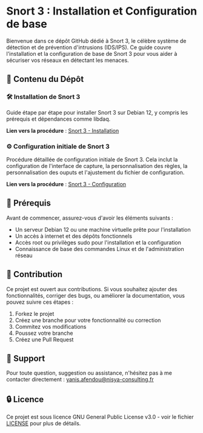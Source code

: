 # Snort 3 : Installation et Configuration de base

Bienvenue dans ce dépôt GitHub dédié à Snort 3, le célèbre système de détection et de prévention d'intrusions (IDS/IPS). Ce guide  couvre l'installation et la configuration de base de Snort 3 pour vous aider à sécuriser vos réseaux en détectant les menaces.

## 🚀 Contenu du Dépôt

### 🛠️ Installation de Snort 3
Guide étape par étape pour installer Snort 3 sur Debian 12, y compris les prérequis et  dépendances comme libdaq.

  **Lien vers la procédure** : [Snort 3 - Installation](https://github.com/YaKnowThisIs/Snort-3/blob/main/Installation.md)

### ⚙️ Configuration initiale de Snort 3
Procédure détaillée de configuration initiale de Snort 3. Cela inclut la configuration de l'interface de capture, la personnalisation des règles, la personnalisation des ouputs et l'ajustement du fichier de configuration.

  **Lien vers la procédure** : [Snort 3 - Configuration](https://github.com/YaKnowThisIs/Snort-3/blob/main/Initial%20configuration.md)

## 📖 Prérequis
Avant de commencer, assurez-vous d'avoir les éléments suivants :

- Un serveur Debian 12 ou une machine virtuelle prête pour l'installation
- Un accès à internet et des dépôts fonctionnels
- Accès root ou privilèges sudo pour l'installation et la configuration
- Connaissance de base des commandes Linux et de l'administration réseau

## 📝 Contribution
Ce projet est ouvert aux contributions. Si vous souhaitez ajouter des fonctionnalités, corriger des bugs, ou améliorer la documentation, vous pouvez suivre ces étapes :

1. Forkez le projet
2. Créez une branche pour votre fonctionnalité ou correction
3. Commitez vos modifications
4. Poussez votre branche
5. Créez une Pull Request

## 📧 Support
Pour toute question, suggestion ou assistance, n'hésitez pas à me contacter directement : yanis.afendou@nisya-consulting.fr

## 🔒 Licence
Ce projet est sous licence GNU General Public License v3.0 - voir le fichier [LICENSE](https://github.com/YaKnowThisIs/Snort-3/blob/main/LICENSE) pour plus de détails.

